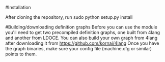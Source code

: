 #Installation

After cloning the repository, run
   sudo python setup.py install

#Building/downloading definition graphs
Before you can use the module you'll need to get two precompiled definition graphs, one built from 4lang and another from LDOCE.
You can also build your own graph from 4lang after downloading it from https://github.com/kornai/4lang
Once you have the graph binaries, make sure your config file (machine.cfg or similar) points to them.
